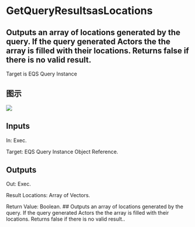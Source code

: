 # GetQueryResultsasLocations

## Outputs an array of locations generated by the query. If the query generated Actors the the array is filled with their locations. Returns false if there is no valid result.

Target is EQS Query Instance

## 图示

![]($-20221218-17463028.png)

## Inputs

In: Exec.

Target: EQS Query Instance Object Reference.  

## Outputs

Out: Exec.

Result Locations: Array of Vectors.

Return Value: Boolean. ## Outputs an array of locations generated by the query. If the query generated Actors the the array is filled with their locations. Returns false if there is no valid result..

